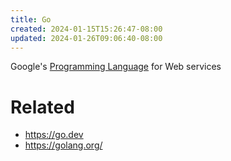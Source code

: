 ```yaml
---
title: Go
created: 2024-01-15T15:26:47-08:00
updated: 2024-01-26T09:06:40-08:00
---
```


Google's [Programming Language](Programming%20Language.md) for Web services

# Related

* https://go.dev
* https://golang.org/
